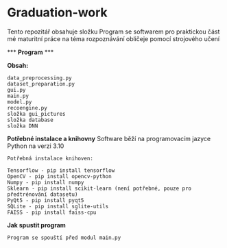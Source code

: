 # Graduation-work
Tento repozitář obsahuje složku Program se softwarem pro praktickou část mé maturitní práce na téma rozpoznávání obličeje pomocí strojového učení

*** **Program** ***

**Obsah:**

    data_preprocessing.py
    dataset_preparation.py
    gui.py
    main.py
    model.py
    recoengine.py
    složka gui_pictures
    složka database
    složka DNN

**Potřebné instalace a knihovny**
    Software běží na programovacím jazyce Python na verzi 3.10

    Potřebná instalace knihoven:
    
    Tensorflow - pip install tensorflow
    OpenCV - pip install opencv-python
    Numpy - pip install numpy
    Sklearn - pip install scikit-learn (není potřebné, pouze pro předtrénování datasetu)
    PyQt5 - pip install pyqt5
    SQLite - pip install sglite-utils
    FAISS - pip install faiss-cpu

**Jak spustit program**

    Program se spouští před modul main.py
